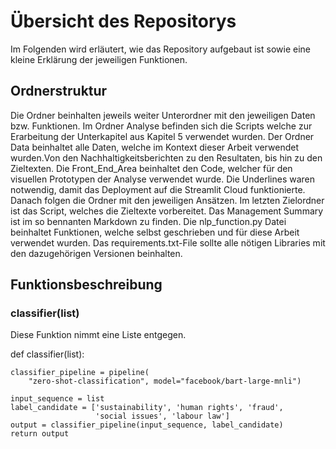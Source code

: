 # Übersicht des Repositorys

Im Folgenden wird erläutert, wie das Repository aufgebaut ist sowie eine kleine Erklärung der jeweiligen Funktionen.

## Ordnerstruktur

Die Ordner beinhalten jeweils weiter Unterordner mit den jeweiligen Daten bzw. Funktionen. Im Ordner Analyse befinden sich die Scripts welche zur Erarbeitung der Unterkapitel aus Kapitel 5 verwendet wurden.
Der Ordner Data beinhaltet alle Daten, welche im Kontext dieser Arbeit verwendet wurden.Von den Nachhaltigkeitsberichten zu den Resultaten, bis hin zu den Zieltexten.
Die Front_End_Area beinhaltet den Code, welcher für den visuellen Prototypen der Analyse verwendet wurde. Die Underlines waren notwendig, damit das Deployment auf die Streamlit Cloud funktionierte.
Danach folgen die Ordner mit den jeweiligen Ansätzen. Im letzten Zielordner ist das Script, welches die Zieltexte vorbereitet.
Das Management Summary ist im so bennanten Markdown zu finden.
Die nlp_function.py Datei beinhaltet Funktionen, welche selbst geschrieben und für diese Arbeit verwendet wurden.
Das requirements.txt-File sollte alle nötigen Libraries mit den dazugehörigen Versionen beinhalten.

## Funktionsbeschreibung

### classifier(list)

Diese Funktion nimmt eine Liste entgegen.

def classifier(list):

    classifier_pipeline = pipeline(
        "zero-shot-classification", model="facebook/bart-large-mnli")

    input_sequence = list
    label_candidate = ['sustainability', 'human rights', 'fraud',
                       'social issues', 'labour law']
    output = classifier_pipeline(input_sequence, label_candidate)
    return output
